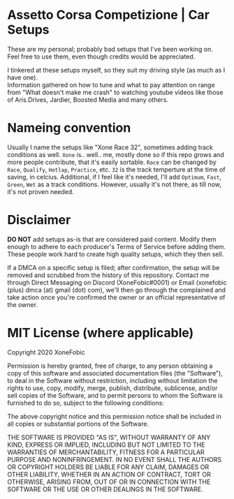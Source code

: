 # Assetto Corsa Competizione | Car Setups

These are my personal; probably bad setups that I've been working on.  
Feel free to use them, even though credits would be appreciated.  

I tinkered at these setups myself, so they suit my driving style (as much as I have one).  
Information gathered on how to tune and what to pay attention on range from "What doesn't make me crash" to watching youtube videos like those of Aris.Drives, Jardier, Boosted Media and many others.  

# Nameing convention

Usually I name the setups like "Xone Race 32", sometimes adding track conditions as well. `Xone` is.. well.. me, mostly done so if this repo grows and more people contribute, that it's easily sortable. `Race` can be changed by `Race`, `Qualify`, `Hotlap`, `Practice`, etc. `32` is the track temperture at the time of saving, in celcius. Additional, if I feel like it's needed, I'll add `Optimum`, `Fast`, `Green`, `Wet` as a track conditions. However, usually it's not there, as till now, it's not proven needed.

# Disclaimer

**DO NOT** add setups as-is that are considered paid content. Modify them enough to adhere to each producer's Terms of Service before adding them.  
These people work hard to create high quality setups, which they then sell.

If a DMCA on a specific setup is filed; after confirmation, the setup will be removed and scrubbed from the history of this repository.
Contact me through Direct Messaging on Discord (XoneFobic#0001) or Email (xonefobic (plus) dmca (at) gmail (dot) com), we'll then go through the complained and take action once you're confirmed the owner or an official representative of the owner.

# MIT License (where applicable)

Copyright 2020 XoneFobic

Permission is hereby granted, free of charge, to any person obtaining a copy of this software and associated documentation files (the "Software"), to deal in the Software without restriction, including without limitation the rights to use, copy, modify, merge, publish, distribute, sublicense, and/or sell copies of the Software, and to permit persons to whom the Software is furnished to do so, subject to the following conditions:

The above copyright notice and this permission notice shall be included in all copies or substantial portions of the Software.

THE SOFTWARE IS PROVIDED "AS IS", WITHOUT WARRANTY OF ANY KIND, EXPRESS OR IMPLIED, INCLUDING BUT NOT LIMITED TO THE WARRANTIES OF MERCHANTABILITY, FITNESS FOR A PARTICULAR PURPOSE AND NONINFRINGEMENT. IN NO EVENT SHALL THE AUTHORS OR COPYRIGHT HOLDERS BE LIABLE FOR ANY CLAIM, DAMAGES OR OTHER LIABILITY, WHETHER IN AN ACTION OF CONTRACT, TORT OR OTHERWISE, ARISING FROM, OUT OF OR IN CONNECTION WITH THE SOFTWARE OR THE USE OR OTHER DEALINGS IN THE SOFTWARE.